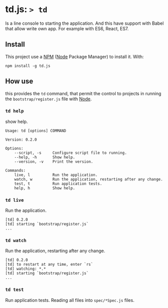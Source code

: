 # td.js: `> td`

Is a line console to starting the application. And this have support with Babel that allow write own app. For example with ES6, React, ES7.



## Install

This project use a [NPM](https://www.npmjs.com/) ([Node][NodeJS] Package Manager) to install it. With:

```
npm install -g td.js
```

## How use

this provides the `td` command, that permit the control to projects in running the `bootstrap/register.js` file with [Node][NodeJS].


### `td help`

show help.

```
Usage: td [options] COMMAND

Version: 0.2.0

Options:
	--script, -s     Configure script file to running.
	--help, -h       Show help.
	--version, -v    Print the version.

Commands:
	live, l          Run the application.
	watch, w         Run the application, restarting after any change.
	test, t          Run application tests.
	help, h          Show help.
```


### `td live`

Run the application.

```log
[td] 0.2.0
[td] starting `bootstrap/register.js`
...
```



### `td watch`

Run the application, restarting after any change.

```log
[td] 0.2.0
[td] to restart at any time, enter `rs`
[td] watching: *.*
[td] starting `bootstrap/register.js`
...
```



### `td test`

Run application tests. Reading all files into `spec/*Spec.js` files.


[NodeJS]: https://nodejs.org/
